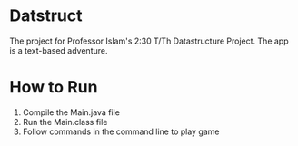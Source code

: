 # Datstruct
The project for Professor Islam's 2:30 T/Th Datastructure Project. The app is a text-based adventure.

# How to Run
1. Compile the Main.java file
2. Run the Main.class file
3. Follow commands in the command line to play game
